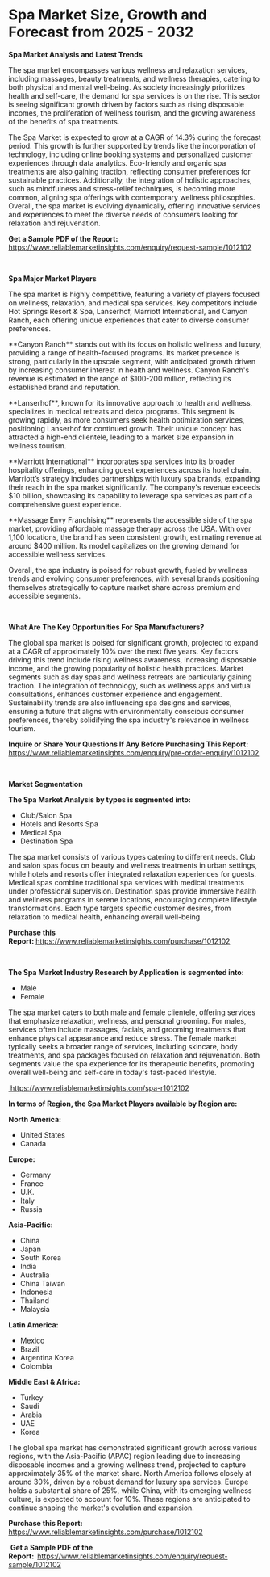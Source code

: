 <p><h1>Spa Market Size, Growth and Forecast from 2025 - 2032</h1></p><p><strong>Spa Market Analysis and Latest Trends</strong></p>
<p><p>The spa market encompasses various wellness and relaxation services, including massages, beauty treatments, and wellness therapies, catering to both physical and mental well-being. As society increasingly prioritizes health and self-care, the demand for spa services is on the rise. This sector is seeing significant growth driven by factors such as rising disposable incomes, the proliferation of wellness tourism, and the growing awareness of the benefits of spa treatments.</p><p>The Spa Market is expected to grow at a CAGR of 14.3% during the forecast period. This growth is further supported by trends like the incorporation of technology, including online booking systems and personalized customer experiences through data analytics. Eco-friendly and organic spa treatments are also gaining traction, reflecting consumer preferences for sustainable practices. Additionally, the integration of holistic approaches, such as mindfulness and stress-relief techniques, is becoming more common, aligning spa offerings with contemporary wellness philosophies. Overall, the spa market is evolving dynamically, offering innovative services and experiences to meet the diverse needs of consumers looking for relaxation and rejuvenation.</p></p>
<p><strong>Get a Sample PDF of the Report:&nbsp;</strong> <a href="https://www.reliablemarketinsights.com/enquiry/request-sample/1012102?utm_campaign=3003&utm_medium=2&utm_source=Github&utm_content=ia&utm_term=17042025&utm_id=spa">https://www.reliablemarketinsights.com/enquiry/request-sample/1012102</a></p>
<p>&nbsp;</p>
<p><strong>Spa Major Market Players</strong></p>
<p><p>The spa market is highly competitive, featuring a variety of players focused on wellness, relaxation, and medical spa services. Key competitors include Hot Springs Resort & Spa, Lanserhof, Marriott International, and Canyon Ranch, each offering unique experiences that cater to diverse consumer preferences.</p><p>**Canyon Ranch** stands out with its focus on holistic wellness and luxury, providing a range of health-focused programs. Its market presence is strong, particularly in the upscale segment, with anticipated growth driven by increasing consumer interest in health and wellness. Canyon Ranch's revenue is estimated in the range of $100-200 million, reflecting its established brand and reputation.</p><p>**Lanserhof**, known for its innovative approach to health and wellness, specializes in medical retreats and detox programs. This segment is growing rapidly, as more consumers seek health optimization services, positioning Lanserhof for continued growth. Their unique concept has attracted a high-end clientele, leading to a market size expansion in wellness tourism.</p><p>**Marriott International** incorporates spa services into its broader hospitality offerings, enhancing guest experiences across its hotel chain. Marriott’s strategy includes partnerships with luxury spa brands, expanding their reach in the spa market significantly. The company's revenue exceeds $10 billion, showcasing its capability to leverage spa services as part of a comprehensive guest experience.</p><p>**Massage Envy Franchising** represents the accessible side of the spa market, providing affordable massage therapy across the USA. With over 1,100 locations, the brand has seen consistent growth, estimating revenue at around $400 million. Its model capitalizes on the growing demand for accessible wellness services.</p><p>Overall, the spa industry is poised for robust growth, fueled by wellness trends and evolving consumer preferences, with several brands positioning themselves strategically to capture market share across premium and accessible segments.</p></p>
<p>&nbsp;</p>
<p><strong>What Are The Key Opportunities For Spa Manufacturers?</strong></p>
<p><p>The global spa market is poised for significant growth, projected to expand at a CAGR of approximately 10% over the next five years. Key factors driving this trend include rising wellness awareness, increasing disposable income, and the growing popularity of holistic health practices. Market segments such as day spas and wellness retreats are particularly gaining traction. The integration of technology, such as wellness apps and virtual consultations, enhances customer experience and engagement. Sustainability trends are also influencing spa designs and services, ensuring a future that aligns with environmentally conscious consumer preferences, thereby solidifying the spa industry's relevance in wellness tourism.</p></p>
<p><strong>Inquire or Share Your Questions If Any Before Purchasing This Report:</strong> <a href="https://www.reliablemarketinsights.com/enquiry/pre-order-enquiry/1012102?utm_campaign=3003&utm_medium=2&utm_source=Github&utm_content=ia&utm_term=17042025&utm_id=spa">https://www.reliablemarketinsights.com/enquiry/pre-order-enquiry/1012102</a></p>
<p>&nbsp;</p>
<p><strong>Market Segmentation</strong></p>
<p><strong>The Spa Market Analysis by types is segmented into:</strong></p>
<p><ul><li>Club/Salon Spa</li><li>Hotels and Resorts Spa</li><li>Medical Spa</li><li>Destination Spa</li></ul></p>
<p><p>The spa market consists of various types catering to different needs. Club and salon spas focus on beauty and wellness treatments in urban settings, while hotels and resorts offer integrated relaxation experiences for guests. Medical spas combine traditional spa services with medical treatments under professional supervision. Destination spas provide immersive health and wellness programs in serene locations, encouraging complete lifestyle transformations. Each type targets specific customer desires, from relaxation to medical health, enhancing overall well-being.</p></p>
<p><strong>Purchase this Report:&nbsp;</strong><a href="https://www.reliablemarketinsights.com/purchase/1012102?utm_campaign=3003&utm_medium=2&utm_source=Github&utm_content=ia&utm_term=17042025&utm_id=spa">https://www.reliablemarketinsights.com/purchase/1012102</a></p>
<p>&nbsp;</p>
<p><strong>The Spa Market Industry Research by Application is segmented into:</strong></p>
<p><ul><li>Male</li><li>Female</li></ul></p>
<p><p>The spa market caters to both male and female clientele, offering services that emphasize relaxation, wellness, and personal grooming. For males, services often include massages, facials, and grooming treatments that enhance physical appearance and reduce stress. The female market typically seeks a broader range of services, including skincare, body treatments, and spa packages focused on relaxation and rejuvenation. Both segments value the spa experience for its therapeutic benefits, promoting overall well-being and self-care in today's fast-paced lifestyle.</p></p>
<p><a href="https://www.reliablemarketinsights.com/spa-r1012102?utm_campaign=3003&utm_medium=2&utm_source=Github&utm_content=ia&utm_term=17042025&utm_id=spa">&nbsp;https://www.reliablemarketinsights.com/spa-r1012102</a></p>
<p><strong>In terms of Region, the Spa Market Players available by Region are:</strong></p>
<p>
    <p> <strong> North America: </strong>
        <ul>
            <li>United States</li>
            <li>Canada</li>
        </ul>
        </p> 
    <p> <strong> Europe: </strong>
        <ul>
            <li>Germany</li>
            <li>France</li>
            <li>U.K.</li>
            <li>Italy</li>
            <li>Russia</li>
        </ul>
        </p> 
    <p> <strong> Asia-Pacific: </strong>
        <ul>
            <li>China</li>
            <li>Japan</li>
            <li>South Korea</li>
            <li>India</li>
            <li>Australia</li>
            <li>China Taiwan</li>
            <li>Indonesia</li>
            <li>Thailand</li>
            <li>Malaysia</li>
        </ul>
        </p> 
    <p> <strong> Latin America: </strong>
        <ul>
            <li>Mexico</li>
            <li>Brazil</li>
            <li>Argentina Korea</li>
            <li>Colombia</li>
        </ul>
        </p> 
    <p> <strong> Middle East & Africa: </strong>
        <ul>
            <li>Turkey</li>
            <li>Saudi</li>
            <li>Arabia</li>
            <li>UAE</li>
            <li>Korea</li>
        </ul>
    </p>
    </p>
<p><p>The global spa market has demonstrated significant growth across various regions, with the Asia-Pacific (APAC) region leading due to increasing disposable incomes and a growing wellness trend, projected to capture approximately 35% of the market share. North America follows closely at around 30%, driven by a robust demand for luxury spa services. Europe holds a substantial share of 25%, while China, with its emerging wellness culture, is expected to account for 10%. These regions are anticipated to continue shaping the market's evolution and expansion.</p></p>
<p><strong>Purchase this Report: </strong><a href="https://www.reliablemarketinsights.com/purchase/1012102?utm_campaign=3003&utm_medium=2&utm_source=Github&utm_content=ia&utm_term=17042025&utm_id=spa">https://www.reliablemarketinsights.com/purchase/1012102</a></p>
<p>&nbsp;<strong>Get a Sample PDF of the Report:&nbsp;&nbsp;</strong><a href="https://www.reliablemarketinsights.com/enquiry/request-sample/1012102?utm_campaign=3003&utm_medium=2&utm_source=Github&utm_content=ia&utm_term=17042025&utm_id=spa">https://www.reliablemarketinsights.com/enquiry/request-sample/1012102</a></p>
<p><strong></strong></p>
<p><p></p><p></p><p></p></p>